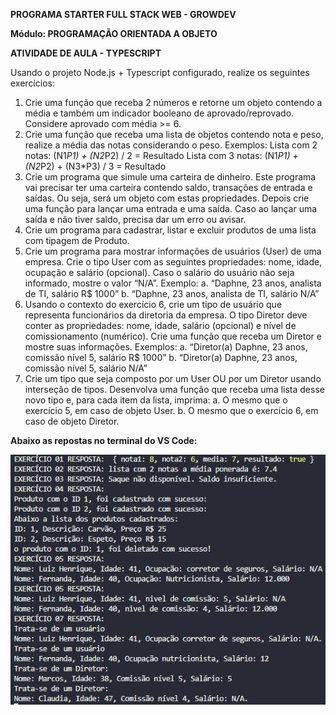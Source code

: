<b>PROGRAMA STARTER FULL STACK WEB - GROWDEV</b>

<b>Módulo: PROGRAMAÇÃO ORIENTADA A OBJETO</b>

<b>ATIVIDADE DE AULA - TYPESCRIPT</b>

Usando o projeto Node.js + Typescript configurado, realize os seguintes exercícios:

1. Crie uma função que receba 2 números e retorne um objeto contendo a média e também um indicador booleano de aprovado/reprovado. Considere aprovado com média >= 6.
2. Crie uma função que receba uma lista de objetos contendo nota e peso, realize a média das notas considerando o peso. Exemplos:
Lista com 2 notas: (N1*P1) + (N2*P2) / 2 = Resultado
Lista com 3 notas: (N1*P1) + (N2*P2) + (N3*P3) / 3 = Resultado
3. Crie um programa que simule uma carteira de dinheiro. Este programa vai precisar ter uma carteira contendo saldo, transações de entrada e saídas. Ou seja, será um objeto com estas
propriedades. Depois crie uma função para lançar uma entrada e uma saída. Caso ao lançar uma saída e não tiver saldo, precisa dar um erro ou avisar.
4. Crie um programa para cadastrar, listar e excluir produtos de uma lista com tipagem de Produto.
5. Crie um programa para mostrar informações de usuários (User) de uma empresa. Crie o tipo User com as seguintes propriedades: nome, idade, ocupação e salário (opcional). Caso o salário do
usuário não seja informado, mostre o valor “N/A”. Exemplo:
a. “Daphne, 23 anos, analista de TI, salário R$ 1000”
b. “Daphne, 23 anos, analista de TI, salário N/A”
6. Usando o contexto do exercício 6, crie um tipo de usuário que representa funcionários da diretoria da empresa. O tipo Diretor deve conter as propriedades: nome, idade, salário (opcional) e nível de
comissionamento (numérico). Crie uma função que receba um Diretor e mostre suas informações. Exemplos:
a. “Diretor(a) Daphne, 23 anos, comissão nível 5, salário R$ 1000”
b. “Diretor(a) Daphne, 23 anos, comissão nível 5, salário N/A”
7. Crie um tipo que seja composto por um User OU por um Diretor usando interseção de tipos. Desenvolva uma função que receba uma lista desse novo tipo e, para cada item da lista, imprima:
a. O mesmo que o exercício 5, em caso de objeto User. 
b. O mesmo que o exercício 6, em caso de objeto Diretor.

<b>Abaixo as repostas no terminal do VS Code:</b>

<img src="https://github.com/Ligueja/atividade_typescript/blob/main/assets/resultados.jpg" width="800"/>






